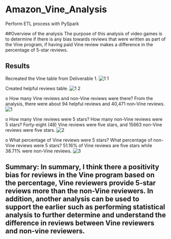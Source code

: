 # Amazon_Vine_Analysis
Perform ETL process with PySpark

##Overview of the analysis
The purpose of this analysis of video games is to determine if there is any bias towards reviews that were written as part of the Vine program, if having paid Vine review makes a difference in the percentage of 5-star reviews.

## Results
Recreated the Vine table from Deliverable 1.
![1 1](https://user-images.githubusercontent.com/105121697/187115559-ba1a8448-b2e7-4c0f-a902-27435b28494d.png)

Created helpful reviews table.
![1 2](https://user-images.githubusercontent.com/105121697/187115593-51c0b236-142b-4ddf-8471-f394388027db.png)
 
o	How many Vine reviews and non-Vine reviews were there?
From the analysis, there were about 94 helpful reviews and 40,471 non-Vine reviews.
![1](https://user-images.githubusercontent.com/105121697/187115618-6c6312de-d314-40bf-8cde-3d40e688acc1.png)
 
o	How many Vine reviews were 5 stars? How many non-Vine reviews were 5 stars?
Forty-eight (48) Vine reviews were five stars, and 15663 non-Vine reviews were five stars.
![2](https://user-images.githubusercontent.com/105121697/187115652-c0a60e3b-9d25-4387-abf7-40cfd10dad4d.png)

o	What percentage of Vine reviews were 5 stars? What percentage of non-Vine reviews were 5 stars?
51.16% of Vine reviews are five stars while 38.71% were non-Vine reviews.
![3](https://user-images.githubusercontent.com/105121697/187115695-9a51c271-c81a-43eb-8735-bebdc7655e25.png)

## Summary: In summary, I think there a positivity bias for reviews in the Vine program based on the percentage, Vine reviewers provide 5-star reviews more than the non-Vine reviewers. In addition, another analysis can be used to support the earlier such as performing statistical analysis to further determine and understand the difference in reviews between Vine reviewers and non-vine reviewers.
